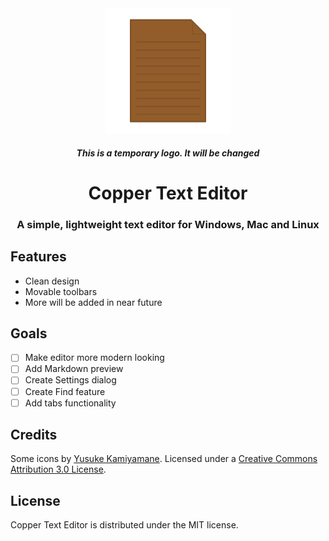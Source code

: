 <div id="logo" align="center">
   <img src="./images/logo.png" alt="Copper Editor Logo" width="200" height="200">
   <h5>This is a temporary logo. It will be changed</h5>
   <h1>Copper Text Editor</h1>
   <h3>A simple, lightweight text editor for Windows, Mac and Linux</h3>
</div>

## Features

* Clean design
* Movable toolbars
* More will be added in near future

## Goals

- [ ] Make editor more modern looking
- [ ] Add Markdown preview
- [ ] Create Settings dialog
- [ ] Create Find feature
- [ ] Add tabs functionality

## Credits

Some icons by [Yusuke Kamiyamane](http://p.yusukekamiyamane.com/). Licensed under a [Creative Commons Attribution 3.0 License](http://creativecommons.org/licenses/by/3.0/).

## License

Copper Text Editor is distributed under the MIT license.
